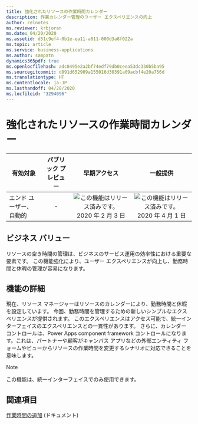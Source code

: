 ```yaml
---
title: 強化されたリソースの作業時間カレンダー
description: 作業カレンダー管理のユーザー エクスペリエンスの向上
author: relnotes
ms.reviewer: krbjoran
ms.date: 04/20/2020
ms.assetid: d51c9ef4-0b1e-ea11-a811-000d3a8f022a
ms.topic: article
ms.service: business-applications
ms.author: sampatn
dynamics365pdf: true
ms.openlocfilehash: adc8495e2a2bf74edf79db0ceea53dc330b5ba95
ms.sourcegitcommit: d891d652909a155016d30391a09acbf4e20a756d
ms.translationtype: HT
ms.contentlocale: ja-JP
ms.lasthandoff: 04/28/2020
ms.locfileid: "3294096"
---
```

# <a name="enhanced-work-hours-calendar-for-resources"></a>強化されたリソースの作業時間カレンダー


| 有効対象    |  パブリック プレビュー | 早期アクセス | 一般提供 | 
| ---------- | :----------: |:----------: |:----------: |
|エンド ユーザー、自動的|-|![この機能はリリース済みです。](/dynamics365-release-plan/media/green-checkmark.png "この機能はリリース済みです。") 2020 年 2 月 3 日| ![この機能はリリース済みです。](/dynamics365-release-plan/media/green-checkmark.png "この機能はリリース済みです。") 2020 年 4 月 1 日|


## <a name="business-value"></a>ビジネス バリュー
<!-- bv start -->
リソースの空き時間の管理は、ビジネスのサービス運用の効率性における重要な要素です。 この機能強化により、ユーザー エクスペリエンスが向上し、勤務時間と休暇の管理が容易になります。
<!-- bv end -->



## <a name="feature-details"></a>機能の詳細
<!--feature detail start -->
現在、リソース マネージャーはリソースのカレンダーにより、勤務時間と休暇を設定しています。 今回、勤務時間を管理するための新しいシンプルなエクスペリエンスが提供されます。 このエクスペリエンスはアクセス可能で、統一インターフェイスのエクスペリエンスとの一貫性があります。 さらに、カレンダー コントロールは、Power Apps component framework コントロールになります。これは、パートナーや顧客がキャンバス アプリなどの外部エンティティ フォームやビューからリソースの作業時間を変更するシナリオに対応できることを意味します。
<!--feature detail end -->


> [!NOTE]
> この機能は、統一インターフェイスでのみ使用できます。







## <a name="see-also"></a>関連項目

<!--docs start-->
[作業時間の追加](https://docs.microsoft.com/dynamics365/field-service/set-up-bookable-resources#add-work-hours) (ドキュメント)
<!--docs end-->
